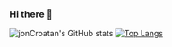 ### Hi there 👋

<!--
**jonCroatanUto/jonCroatanUto** is a ✨ _special_ ✨ repository because its `README.md` (this file) appears on your GitHub profile.

Here are some ideas to get you started:

- 🔭 I’m currently working on ...
- 🌱 I’m currently learning ...
- 👯 I’m looking to collaborate on ...
- 🤔 I’m looking for help with ...
- 💬 Ask me about ...
- 📫 How to reach me: ...
- 😄 Pronouns: ...
- ⚡ Fun fact: ...
-->

![jonCroatan's GitHub stats](https://github-readme-stats.vercel.app/api?username=jonCroatanUto&show_icons=true&theme=radical)
[![Top Langs](https://github-readme-stats.vercel.app/api/top-langs/?username=jonCroatanUto&layout=compact)](https://github.com/jonCroatanUto/github-readme-stats)




